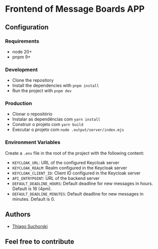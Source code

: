 # Frontend of Message Boards APP

## Configuration

### Requirements

- node 20+
- pnpm 9+

### Development

- Clone the repository
- Install the dependencies with `pnpm install`
- Run the project with `pnpm dev`

### Production

- Clonar o repositório
- Instalar as dependências com `yarn install`
- Construir o projeto com `yarn build`
- Executar o projeto com `node .output/server/index.mjs`

### Environment Variables

Create a `.env` file in the root of the project with the following content:

- `KEYCLOAK_URL`: URL of the configured Keycloak server
- `KEYCLOAK_REALM`: Realm configured in the Keycloak server
- `KEYCLOAK_CLIENT_ID`: Client ID configured in the Keycloak server
- `API_ENTRYPOINT`: URL of the backend server
- `DEFAULT_DEADLINE_HOURS`: Default deadline for new messages in hours. Default is 16 (4pm).
- `DEFAULT_DEADLINE_MINUTES`: Default deadline for new messages in minutes. Default is 0.

## Authors

- [Thiago Suchorski](https://github.com/suchorski)

## Feel free to contribute
